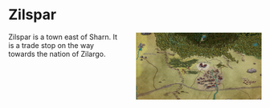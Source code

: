 # Zilspar

<img src="/images/places/Zilspar_1.jpg" style="width: 250px; float: right; margin: 0 0 2rem 2rem;"/>

Zilspar is a town east of Sharn.  It is a trade stop on the way towards the nation of Zilargo.
